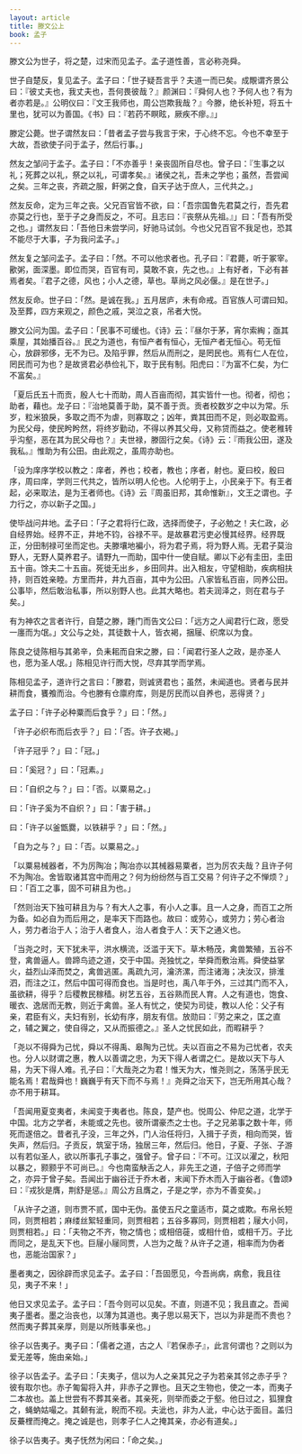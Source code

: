 ```yaml
---
layout: article
title: 滕文公上
book: 孟子
---
```


滕文公为世子，将之楚，过宋而见孟子。孟子道性善，言必称尧舜。

世子自楚反，复见孟子。孟子曰：「世子疑吾言乎？夫道一而已矣。成覸谓齐景公曰：『彼丈夫也，我丈夫也，吾何畏彼哉？』颜渊曰：『舜何人也？予何人也？有为者亦若是。』公明仪曰：『文王我师也，周公岂欺我哉？』今滕，绝长补短，将五十里也，犹可以为善国。《书》曰：『若药不瞑眩，厥疾不瘳。』」

滕定公薨。世子谓然友曰：「昔者孟子尝与我言于宋，于心终不忘。今也不幸至于大故，吾欲使子问于孟子，然后行事。」

然友之邹问于孟子。孟子曰：「不亦善乎！亲丧固所自尽也。曾子曰：『生事之以礼；死葬之以礼，祭之以礼，可谓孝矣。』诸侯之礼，吾未之学也；虽然，吾尝闻之矣。三年之丧，齐疏之服，飦粥之食，自天子达于庶人，三代共之。」

然友反命，定为三年之丧。父兄百官皆不欲，曰：「吾宗国鲁先君莫之行，吾先君亦莫之行也，至于子之身而反之，不可。且志曰：『丧祭从先祖。』」曰：「吾有所受之也。」谓然友曰：「吾他日未尝学问，好驰马试剑。今也父兄百官不我足也，恐其不能尽于大事，子为我问孟子。」

然友复之邹问孟子。孟子曰：「然。不可以他求者也。孔子曰：『君薨，听于冢宰。歠粥，面深墨。即位而哭，百官有司，莫敢不哀，先之也。』上有好者，下必有甚焉者矣。『君子之德，风也；小人之德，草也。草尚之风必偃。』是在世子。」

然友反命。世子曰：「然。是诚在我。」五月居庐，未有命戒。百官族人可谓曰知。及至葬，四方来观之，颜色之戚，哭泣之哀，吊者大悦。

滕文公问为国。孟子曰：「民事不可缓也。《诗》云：『昼尔于茅，宵尔索綯；亟其乘屋，其始播百谷。』民之为道也，有恒产者有恒心，无恒产者无恒心。苟无恒心，放辟邪侈，无不为已。及陷乎罪，然后从而刑之，是罔民也。焉有仁人在位，罔民而可为也？是故贤君必恭俭礼下，取于民有制。阳虎曰：『为富不仁矣，为仁不富矣。』

「夏后氏五十而贡，殷人七十而助，周人百亩而彻，其实皆什一也。彻者，彻也；助者，藉也。龙子曰：『治地莫善于助，莫不善于贡。贡者校数岁之中以为常。乐岁，粒米狼戾，多取之而不为虐，则寡取之；凶年，粪其田而不足，则必取盈焉。为民父母，使民盻盻然，将终岁勤动，不得以养其父母，又称贷而益之。使老稚转乎沟壑，恶在其为民父母也？』夫世禄，滕固行之矣。《诗》云：『雨我公田，遂及我私。』惟助为有公田。由此观之，虽周亦助也。

「设为庠序学校以教之：庠者，养也；校者，教也；序者，射也。夏曰校，殷曰序，周曰庠，学则三代共之，皆所以明人伦也。人伦明于上，小民亲于下。有王者起，必来取法，是为王者师也。《诗》云『周虽旧邦，其命惟新』，文王之谓也。子力行之，亦以新子之国。」

使毕战问井地。孟子曰：「子之君将行仁政，选择而使子，子必勉之！夫仁政，必自经界始。经界不正，井地不钧，谷禄不平。是故暴君污吏必慢其经界。经界既正，分田制禄可坐而定也。夫滕壤地褊小，将为君子焉，将为野人焉。无君子莫治野人，无野人莫养君子。请野九一而助，国中什一使自赋。卿以下必有圭田，圭田五十亩。馀夫二十五亩。死徙无出乡，乡田同井。出入相友，守望相助，疾病相扶持，则百姓亲睦。方里而井，井九百亩，其中为公田。八家皆私百亩，同养公田。公事毕，然后敢治私事，所以别野人也。此其大略也。若夫润泽之，则在君与子矣。」

有为神农之言者许行，自楚之滕，踵门而告文公曰：「远方之人闻君行仁政，愿受一廛而为氓。」文公与之处，其徒数十人，皆衣褐，捆屦、织席以为食。

陈良之徒陈相与其弟辛，负耒耜而自宋之滕，曰：「闻君行圣人之政，是亦圣人也，愿为圣人氓。」陈相见许行而大悦，尽弃其学而学焉。

陈相见孟子，道许行之言曰：「滕君，则诚贤君也；虽然，未闻道也。贤者与民并耕而食，饔飧而治。今也滕有仓廪府库，则是厉民而以自养也，恶得贤？」

孟子曰：「许子必种粟而后食乎？」曰：「然。」

「许子必织布而后衣乎？」曰：「否。许子衣褐。」

「许子冠乎？」曰：「冠。」

曰：「奚冠？」曰：「冠素。」

曰：「自织之与？」曰：「否。以粟易之。」

曰：「许子奚为不自织？」曰：「害于耕。」

曰：「许子以釜甑爨，以铁耕乎？」曰：「然。」

「自为之与？」曰：「否。以粟易之。」

「以粟易械器者，不为厉陶冶；陶冶亦以其械器易粟者，岂为厉农夫哉？且许子何不为陶冶。舍皆取诸其宫中而用之？何为纷纷然与百工交易？何许子之不惮烦？」曰：「百工之事，固不可耕且为也。」

「然则治天下独可耕且为与？有大人之事，有小人之事。且一人之身，而百工之所为备。如必自为而后用之，是率天下而路也。故曰：或劳心，或劳力；劳心者治人，劳力者治于人；治于人者食人，治人者食于人：天下之通义也。

「当尧之时，天下犹未平，洪水横流，泛滥于天下。草木畅茂，禽兽繁殖，五谷不登，禽兽逼人。兽蹄鸟迹之道，交于中国。尧独忧之，举舜而敷治焉。舜使益掌火，益烈山泽而焚之，禽兽逃匿。禹疏九河，瀹济漯，而注诸海；决汝汉，排淮泗，而注之江，然后中国可得而食也。当是时也，禹八年于外，三过其门而不入，虽欲耕，得乎？后稷教民稼穑。树艺五谷，五谷熟而民人育。人之有道也，饱食、暖衣、逸居而无教，则近于禽兽。圣人有忧之，使契为司徒，教以人伦：父子有亲，君臣有义，夫妇有别，长幼有序，朋友有信。放勋曰：『劳之来之，匡之直之，辅之翼之，使自得之，又从而振德之。』圣人之忧民如此，而暇耕乎？

「尧以不得舜为己忧，舜以不得禹、皋陶为己忧。夫以百亩之不易为己忧者，农夫也。分人以财谓之惠，教人以善谓之忠，为天下得人者谓之仁。是故以天下与人易，为天下得人难。孔子曰：『大哉尧之为君！惟天为大，惟尧则之，荡荡乎民无能名焉！君哉舜也！巍巍乎有天下而不与焉！』尧舜之治天下，岂无所用其心哉？亦不用于耕耳。

「吾闻用夏变夷者，未闻变于夷者也。陈良，楚产也。悦周公、仲尼之道，北学于中国。北方之学者，未能或之先也。彼所谓豪杰之士也。子之兄弟事之数十年，师死而遂倍之。昔者孔子没，三年之外，门人治任将归，入揖于子贡，相向而哭，皆失声，然后归。子贡反，筑室于场，独居三年，然后归。他日，子夏、子张、子游以有若似圣人，欲以所事孔子事之，强曾子。曾子曰：『不可。江汉以濯之，秋阳以暴之，颢颢乎不可尚已。』今也南蛮觖舌之人，非先王之道，子倍子之师而学之，亦异于曾子矣。吾闻出于幽谷迁于乔木者，末闻下乔木而入于幽谷者。《鲁颂》曰：『戎狄是膺，荆舒是惩。』周公方且膺之，子是之学，亦为不善变矣。」

「从许子之道，则市贾不贰，国中无伪。虽使五尺之童适市，莫之或欺。布帛长短同，则贾相若；麻缕丝絮轻重同，则贾相若；五谷多寡同，则贾相若；屦大小同，则贾相若。」曰：「夫物之不齐，物之情也；或相倍蓰，或相什伯，或相千万。子比而同之，是乱天下也。巨屦小屦同贾，人岂为之哉？从许子之道，相率而为伪者也，恶能治国家？」

墨者夷之，因徐辟而求见孟子。孟子曰：「吾固愿见，今吾尚病，病愈，我且往见，夷子不来！」

他日又求见孟子。孟子曰：「吾今则可以见矣。不直，则道不见；我且直之。吾闻夷子墨者。墨之治丧也，以薄为其道也。夷子思以易天下，岂以为非是而不贵也？然而夷子葬其亲厚，则是以所贱事亲也。」

徐子以告夷子。夷子曰：「儒者之道，古之人『若保赤子』，此言何谓也？之则以为爱无差等，施由亲始。」

徐子以告孟子。孟子曰：「夫夷子，信以为人之亲其兄之子为若亲其邻之赤子乎？彼有取尔也。赤子匍匐将入井，非赤子之罪也。且天之生物也，使之一本，而夷子二本故也。盖上世尝有不葬其亲者。其亲死，则举而委之于壑。他日过之，狐狸食之，蝇蚋姑嘬之。其颡有泚，睨而不视。夫泚也，非为人泚，中心达于面目。盖归反虆梩而掩之。掩之诚是也，则孝子仁人之掩其亲，亦必有道矣。」

徐子以告夷子。夷子怃然为闲曰：「命之矣。」

